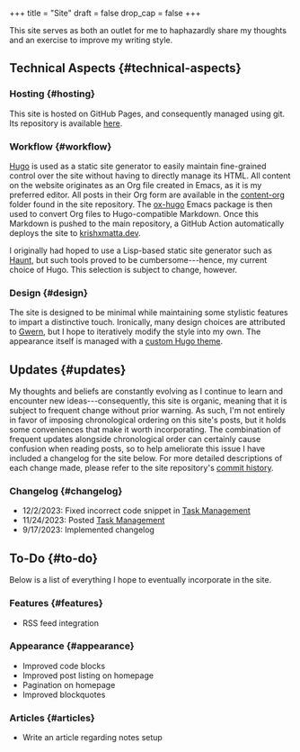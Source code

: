 +++
title = "Site"
draft = false
drop_cap = false
+++

This site serves as both an outlet for me to haphazardly share my thoughts and an exercise to improve my writing style.


## Technical Aspects {#technical-aspects}


### Hosting {#hosting}

This site is hosted on GitHub Pages, and consequently managed using git. Its repository is available [here](https://github.com/krishxmatta/krishxmatta.dev/).


### Workflow {#workflow}

[Hugo](https://gohugo.io/) is used as a static site generator to easily maintain fine-grained control over the site without having to directly manage its HTML. All content on the website originates as an Org file created in Emacs, as it is my preferred editor. All posts in their Org form are available in the [content-org](https://github.com/krishxmatta/krishxmatta.dev/tree/main/content-org) folder found in the site repository. The [ox-hugo](https://ox-hugo.scripter.co/) Emacs package is then used to convert Org files to Hugo-compatible Markdown. Once this Markdown is pushed to the main repository, a GitHub Action automatically deploys the site to [krishxmatta.dev](https://krishxmatta.dev).

I originally had hoped to use a Lisp-based static site generator such as [Haunt](https://dthompson.us/projects/haunt.html), but such tools proved to be cumbersome---hence, my current choice of Hugo. This selection is subject to change, however.


### Design {#design}

The site is designed to be minimal while maintaining some stylistic features to impart a distinctive touch. Ironically, many design choices are attributed to [Gwern](https://gwern.net/), but I hope to iteratively modify the style into my own. The appearance itself is managed with a [custom Hugo theme](https://github.com/krishxmatta/krishxmatta.dev/tree/main/themes/krishxmatta.dev).


## Updates {#updates}

My thoughts and beliefs are constantly evolving as I continue to learn and encounter new ideas---consequently, this site is organic, meaning that it is subject to frequent change without prior warning. As such, I'm not entirely in favor of imposing chronological ordering on this site's posts, but it holds some conveniences that make it worth incorporating. The combination of frequent updates alongside chronological order can certainly cause confusion when reading posts, so to help ameliorate this issue I have included a changelog for the site below. For more detailed descriptions of each change made, please refer to the site repository's [commit history](https://github.com/krishxmatta/krishxmatta.dev/commits/main).


### Changelog {#changelog}

-   12/2/2023: Fixed incorrect code snippet in [Task Management](../posts/task-management/)
-   11/24/2023: Posted [Task Management](../posts/task-management/)
-   9/17/2023: Implemented changelog


## To-Do {#to-do}

Below is a list of everything I hope to eventually incorporate in the site.


### Features {#features}

-   RSS feed integration


### Appearance {#appearance}

-   Improved code blocks
-   Improved post listing on homepage
-   Pagination on homepage
-   Improved blockquotes


### Articles {#articles}

-   Write an article regarding notes setup
